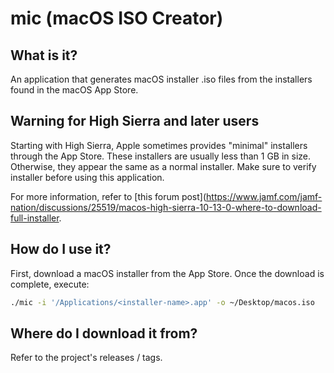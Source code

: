 # mic (macOS ISO Creator)

## What is it?
An application that generates macOS installer .iso files from the installers
found in the macOS App Store.

## Warning for High Sierra and later users
Starting with High Sierra, Apple sometimes provides "minimal" installers
through the App Store. These installers are usually less than 1 GB in size.
Otherwise, they appear the same as a normal installer. Make sure to verify
installer before using this application.

For more information, refer to [this forum post](https://www.jamf.com/jamf-nation/discussions/25519/macos-high-sierra-10-13-0-where-to-download-full-installer.

## How do I use it?
First, download a macOS installer from the App Store. Once the download is
complete, execute:
```bash
./mic -i '/Applications/<installer-name>.app' -o ~/Desktop/macos.iso
```

## Where do I download it from?
Refer to the project's releases / tags.
